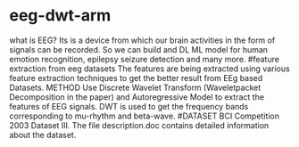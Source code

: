 # eeg-dwt-arm
what is EEG?
Its is a device from which our brain activities in the form of signals can be recorded.
So we can build and DL ML model for human emotion recognition, epilepsy seizure detection and many more.
#feature extraction from eeg datasets
The features are being extracted using various feature extraction techniques to get the better result from EEg based Datasets.
METHOD
Use Discrete Wavelet Transform (Waveletpacket Decomposition in the paper) and Autoregressive Model to extract the features of EEG signals. 
DWT is used to get the frequency bands corresponding to mu-rhythm and beta-wave.
#DATASET
BCI Competition 2003 Dataset III.
The file description.doc contains detailed information about the dataset.
